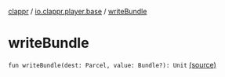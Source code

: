 [clappr](../index.md) / [io.clappr.player.base](index.md) / [writeBundle](.)

# writeBundle

`fun writeBundle(dest: Parcel, value: Bundle?): Unit` [(source)](https://github.com/clappr/clappr-android/tree/dev/clappr/src/main/kotlin/io/clappr/player/base/ErrorInfo.kt#L7)
